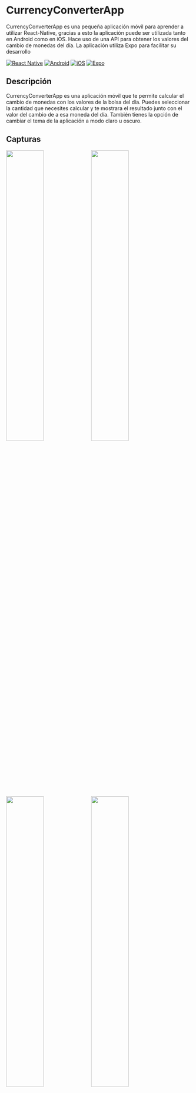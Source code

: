 # CurrencyConverterApp
CurrencyConverterApp es una pequeña aplicación móvil para aprender a utilizar React-Native, gracias a esto la aplicación puede ser utilizada tanto en Android como en iOS.  Hace uso de una API para obtener los valores del cambio de monedas del día.
La aplicación utiliza Expo para facilitar su desarrollo

[![React Native](https://img.shields.io/badge/react_native-%2320232a.svg?style=for-the-badge&logo=react&logoColor=%2361DAFB)](https://reactnative.dev/)
[![Android](https://img.shields.io/badge/Android-3DDC84?style=for-the-badge&logo=android&logoColor=white)](https://www.android.com/)
[![iOS](https://img.shields.io/badge/iOS-000000?style=for-the-badge&logo=ios&logoColor=white)](https://www.apple.com/es/ios/ios-15/)
[![Expo](https://img.shields.io/badge/expo-1C1E24?style=for-the-badge&logo=expo&logoColor=#D04A37)](https://expo.dev/)

## Descripción
CurrencyConverterApp es una aplicación móvil que te permite calcular el cambio de monedas con los valores de la bolsa del día. 
Puedes seleccionar la cantidad que necesites calcular y te mostrara el resultado junto con el valor del cambio de a esa moneda del día.
También tienes la opción de cambiar el tema de la aplicación a modo claro u oscuro.

## Capturas
<img src="https://i.imgur.com/94yx9RW.png" width="45%"> <img src="https://i.imgur.com/BM4UtJG.png" width="45%">
<img src="https://i.imgur.com/EpDpjlT.png" width="45%"> <img src="https://i.imgur.com/bC8BbSX.png" width="45%">
